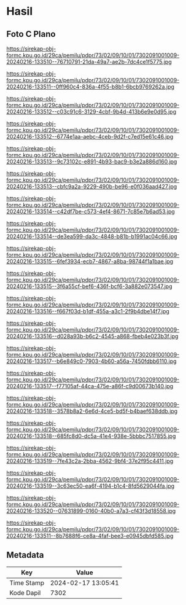 # Hasil

## Foto C Plano

https://sirekap-obj-formc.kpu.go.id/29ca/pemilu/pdpr/73/02/09/10/01/7302091001009-20240216-133510--76710791-21da-49a7-ae2b-7dc4ce1f5775.jpg

https://sirekap-obj-formc.kpu.go.id/29ca/pemilu/pdpr/73/02/09/10/01/7302091001009-20240216-133511--0ff960c4-836a-4f55-b8b1-6bcb9769262a.jpg

https://sirekap-obj-formc.kpu.go.id/29ca/pemilu/pdpr/73/02/09/10/01/7302091001009-20240216-133512--c03c91c6-3129-4cbf-9b4d-413b6e9e0d95.jpg

https://sirekap-obj-formc.kpu.go.id/29ca/pemilu/pdpr/73/02/09/10/01/7302091001009-20240216-133512--6774e1aa-aebc-4ceb-9d2f-c7ed15e61c46.jpg

https://sirekap-obj-formc.kpu.go.id/29ca/pemilu/pdpr/73/02/09/10/01/7302091001009-20240216-133513--9c73102c-e891-4b93-bac9-b3e2a886d160.jpg

https://sirekap-obj-formc.kpu.go.id/29ca/pemilu/pdpr/73/02/09/10/01/7302091001009-20240216-133513--cbfc9a2a-9229-490b-be96-e0f036aad427.jpg

https://sirekap-obj-formc.kpu.go.id/29ca/pemilu/pdpr/73/02/09/10/01/7302091001009-20240216-133514--c42df7be-c573-4ef4-8671-7c85e7b6ad53.jpg

https://sirekap-obj-formc.kpu.go.id/29ca/pemilu/pdpr/73/02/09/10/01/7302091001009-20240216-133514--de3ea599-da3c-4848-b81b-b1991ac04c66.jpg

https://sirekap-obj-formc.kpu.go.id/29ca/pemilu/pdpr/73/02/09/10/01/7302091001009-20240216-133515--6fef3934-ecb7-4867-a8ba-98744f1a1bae.jpg

https://sirekap-obj-formc.kpu.go.id/29ca/pemilu/pdpr/73/02/09/10/01/7302091001009-20240216-133515--3f6a55cf-bef6-436f-bcf6-3a882e073547.jpg

https://sirekap-obj-formc.kpu.go.id/29ca/pemilu/pdpr/73/02/09/10/01/7302091001009-20240216-133516--f667f03d-b1df-455a-a3c1-2f9b4dbe14f7.jpg

https://sirekap-obj-formc.kpu.go.id/29ca/pemilu/pdpr/73/02/09/10/01/7302091001009-20240216-133516--d028a93b-b6c2-4545-a868-fbeb4e023b3f.jpg

https://sirekap-obj-formc.kpu.go.id/29ca/pemilu/pdpr/73/02/09/10/01/7302091001009-20240216-133517--b6e849c0-7903-4b60-a56a-7450fdbb6110.jpg

https://sirekap-obj-formc.kpu.go.id/29ca/pemilu/pdpr/73/02/09/10/01/7302091001009-20240216-133517--f77105af-44ca-475e-a86f-c9d00673b140.jpg

https://sirekap-obj-formc.kpu.go.id/29ca/pemilu/pdpr/73/02/09/10/01/7302091001009-20240216-133518--3578b8a2-6e6d-4ce5-bd5f-b4baef638ddb.jpg

https://sirekap-obj-formc.kpu.go.id/29ca/pemilu/pdpr/73/02/09/10/01/7302091001009-20240216-133518--685fc8d0-dc5a-41e4-938e-5bbbc7517855.jpg

https://sirekap-obj-formc.kpu.go.id/29ca/pemilu/pdpr/73/02/09/10/01/7302091001009-20240216-133519--7fe43c2a-2bba-4562-9bf4-37e2f95c4411.jpg

https://sirekap-obj-formc.kpu.go.id/29ca/pemilu/pdpr/73/02/09/10/01/7302091001009-20240216-133519--3c63ec50-ea6f-4194-b1c4-8fd5629044fa.jpg

https://sirekap-obj-formc.kpu.go.id/29ca/pemilu/pdpr/73/02/09/10/01/7302091001009-20240216-133520--07631899-0160-40b0-a7a3-cf43f3d18558.jpg

https://sirekap-obj-formc.kpu.go.id/29ca/pemilu/pdpr/73/02/09/10/01/7302091001009-20240216-133511--8b7688f6-ce8a-4faf-bee3-e0945dbfd585.jpg


## Metadata

| Key        | Value               |
| ---------- | ------------------- |
| Time Stamp | 2024-02-17 13:05:41 |
| Kode Dapil | 7302                |



